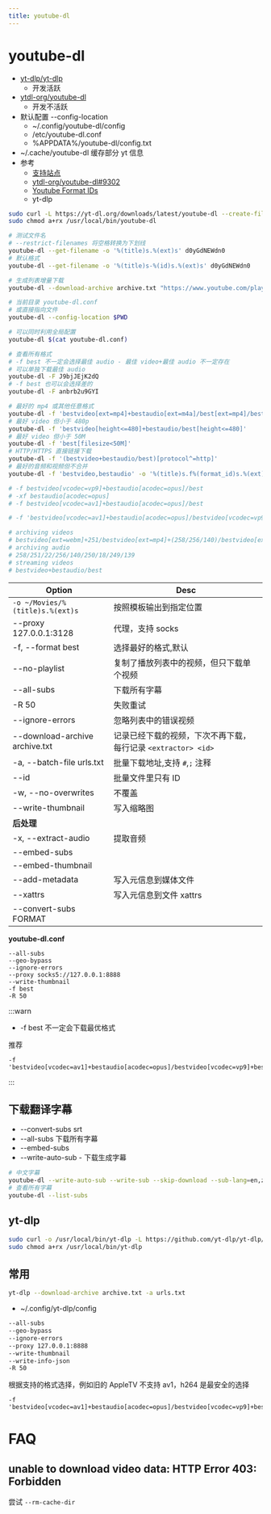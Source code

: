 ```yaml
---
title: youtube-dl
---
```


# youtube-dl

- [yt-dlp/yt-dlp](https://github.com/yt-dlp/yt-dlp)
  - 开发活跃
- [ytdl-org/youtube-dl](https://github.com/ytdl-org/youtube-dl)
  - 开发不活跃
- 默认配置 --config-location
  - ~/.config/youtube-dl/config
  - /etc/youtube-dl.conf
  - %APPDATA%/youtube-dl/config.txt
- ~/.cache/youtube-dl 缓存部分 yt 信息
- 参考
  - [支持站点](https://github.com/ytdl-org/youtube-dl/blob/master/docs/supportedsites.md)
  - [ytdl-org/youtube-dl#9302](https://github.com/ytdl-org/youtube-dl/issues/9302)
  - [Youtube Format IDs](https://gist.github.com/AgentOak/34d47c65b1d28829bb17c24c04a0096f)
  - yt-dlp

```bash
sudo curl -L https://yt-dl.org/downloads/latest/youtube-dl --create-file-mode 0755 -o /usr/local/bin/youtube-dl
sudo chmod a+rx /usr/local/bin/youtube-dl

# 测试文件名
# --restrict-filenames 将空格转换为下划线
youtube-dl --get-filename -o '%(title)s.%(ext)s' d0yGdNEWdn0
# 默认格式
youtube-dl --get-filename -o '%(title)s-%(id)s.%(ext)s' d0yGdNEWdn0

# 生成列表增量下载
youtube-dl --download-archive archive.txt "https://www.youtube.com/playlist?list=PLwiyx1dc3P2JR9N8gQaQN_BCvlSlap7re"

# 当前目录 youtube-dl.conf
# 或直接指向文件
youtube-dl --config-location $PWD

# 可以同时利用全局配置
youtube-dl $(cat youtube-dl.conf)

# 查看所有格式
# -f best 不一定会选择最佳 audio - 最佳 video+最佳 audio 不一定存在
# 可以单独下载最佳 audio
youtube-dl -F J9bjJEjK2dQ
# -f best 也可以会选择差的
youtube-dl -F anbrb2u9GYI

# 最好的 mp4 或其他任意格式
youtube-dl -f 'bestvideo[ext=mp4]+bestaudio[ext=m4a]/best[ext=mp4]/best'
# 最好 video 但小于 480p
youtube-dl -f 'bestvideo[height<=480]+bestaudio/best[height<=480]'
# 最好 video 但小于 50M
youtube-dl -f 'best[filesize<50M]'
# HTTP/HTTPS 直接链接下载
youtube-dl -f '(bestvideo+bestaudio/best)[protocol^=http]'
# 最好的音频和视频但不合并
youtube-dl -f 'bestvideo,bestaudio' -o '%(title)s.f%(format_id)s.%(ext)s'

# -f bestvideo[vcodec=vp9]+bestaudio[acodec=opus]/best
# -xf bestaudio[acodec=opus]
# -f bestvideo[vcodec=av1]+bestaudio[acodec=opus]/best

# -f 'bestvideo[vcodec=av1]+bestaudio[acodec=opus]/bestvideo[vcodec=vp9]+bestaudio[acodec=opus]/bestvideo[ext=mp4]+bestaudio[ext=m4a]/best'

# archiving videos
# bestvideo[ext=webm]+251/bestvideo[ext=mp4]+(258/256/140)/bestvideo[ext=webm]+(250/249)/best
# archiving audio
# 258/251/22/256/140/250/18/249/139
# streaming videos
# bestvideo+bestaudio/best
```

| Option                          | Desc                                                          |
| ------------------------------- | ------------------------------------------------------------- |
| `-o ~/Movies/%(title)s.%(ext)s` | 按照模板输出到指定位置                                        |
| --proxy 127.0.0.1:3128          | 代理，支持 socks                                              |
| -f, --format best               | 选择最好的格式,默认                                           |
| --no-playlist                   | 复制了播放列表中的视频，但只下载单个视频                      |
| --all-subs                      | 下载所有字幕                                                  |
| -R 50                           | 失败重试                                                      |
| --ignore-errors                 | 忽略列表中的错误视频                                          |
| --download-archive archive.txt  | 记录已经下载的视频，下次不再下载，每行记录 `<extractor> <id>` |
| -a, --batch-file urls.txt       | 批量下载地址,支持 `#`,`;` 注释                                |
| --id                            | 批量文件里只有 ID                                             |
| -w, --no-overwrites             | 不覆盖                                                        |
| --write-thumbnail               | 写入缩略图                                                    |
| **后处理**                      |
| -x, --extract-audio             | 提取音频                                                      |
| --embed-subs                    |
| --embed-thumbnail               |
| --add-metadata                  | 写入元信息到媒体文件                                          |
| --xattrs                        | 写入元信息到文件 xattrs                                       |
| --convert-subs FORMAT           |

**youtube-dl.conf**

```
--all-subs
--geo-bypass
--ignore-errors
--proxy socks5://127.0.0.1:8888
--write-thumbnail
-f best
-R 50
```

:::warn

- -f best 不一定会下载最优格式

推荐

```
-f 'bestvideo[vcodec=av1]+bestaudio[acodec=opus]/bestvideo[vcodec=vp9]+bestaudio[acodec=opus]/bestvideo[ext=mp4]+bestaudio[ext=m4a]/best'
```

:::

## 下载翻译字幕

- --convert-subs srt
- --all-subs 下载所有字幕
- --embed-subs
- --write-auto-sub - 下载生成字幕

```bash
# 中文字幕
youtube-dl --write-auto-sub --write-sub --skip-download --sub-lang=en,zh-Hans
# 查看所有字幕
youtube-dl --list-subs
```

## yt-dlp

```bash
sudo curl -o /usr/local/bin/yt-dlp -L https://github.com/yt-dlp/yt-dlp/releases/latest/download/yt-dlp
sudo chmod a+rx /usr/local/bin/yt-dlp
```

## 常用

```bash
yt-dlp --download-archive archive.txt -a urls.txt
```

- ~/.config/yt-dlp/config

```txt
--all-subs
--geo-bypass
--ignore-errors
--proxy 127.0.0.1:8888
--write-thumbnail
--write-info-json
-R 50
```

根据支持的格式选择，例如旧的 AppleTV 不支持 av1，h264 是最安全的选择

```
-f 'bestvideo[vcodec=av1]+bestaudio[acodec=opus]/bestvideo[vcodec=vp9]+bestaudio[acodec=opus]/bestvideo[ext=mp4]+bestaudio[ext=m4a]/best'
```

# FAQ

## unable to download video data: HTTP Error 403: Forbidden

尝试 `--rm-cache-dir`
